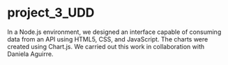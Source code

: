 # project_3_UDD

In a Node.js environment, we designed an interface capable of consuming data from an API using HTML5, CSS, and JavaScript. The charts were created using Chart.js.
We carried out this work in collaboration with Daniela Aguirre.
